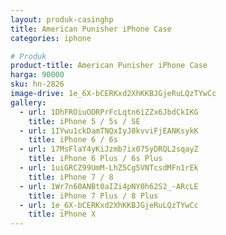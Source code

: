 ```yaml
---
layout: produk-casinghp
title: American Punisher iPhone Case
categories: iphone

# Produk
product-title: American Punisher iPhone Case
harga: 90000
sku: hn-2826
image-drive: 1e_6X-bCERKxd2XhKKBJGjeRuLQzTYwCc
gallery:
  - url: 1DhFROiuODRPrFcLqtn6iZZx6JbdCkIKG
    title: iPhone 5 / 5s / SE
  - url: 1IYwu1ckDamTNQxIyJ0kvviFjEANKsykK
    title: iPhone 6 / 6s
  - url: 17MsFlaY4yKiJzmb7ix075yDRQL2sqayZ
    title: iPhone 6 Plus / 6s Plus
  - url: 1uiGRCZ99UmM-LhZ5Cg5VNTcsdMFn1rEk
    title: iPhone 7 / 8
  - url: 1Wr7n60ANBt0aIZi4pNY0h62S2_-ARcLE
    title: iPhone 7 Plus / 8 Plus
  - url: 1e_6X-bCERKxd2XhKKBJGjeRuLQzTYwCc
    title: iPhone X
---
```

